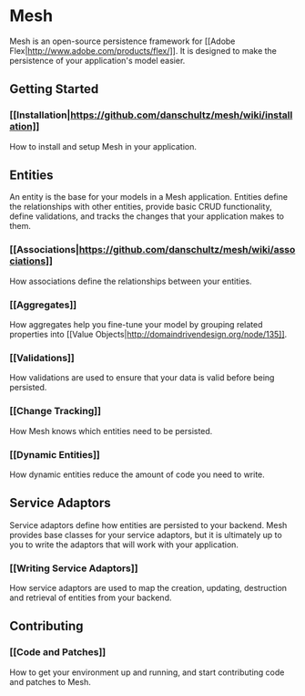 # Mesh
Mesh is an open-source persistence framework for [[Adobe Flex|http://www.adobe.com/products/flex/]]. It is designed to make the persistence of your application's model easier.

## Getting Started

### [[Installation|https://github.com/danschultz/mesh/wiki/installation]]
How to install and setup Mesh in your application.

## Entities
An entity is the base for your models in a Mesh application. Entities define the relationships with other entities, provide basic CRUD functionality, define validations, and tracks the changes that your application makes to them.

### [[Associations|https://github.com/danschultz/mesh/wiki/associations]]
How associations define the relationships between your entities.

### [[Aggregates]]
How aggregates help you fine-tune your model by grouping related properties into 
[[Value Objects|http://domaindrivendesign.org/node/135]].

### [[Validations]]
How validations are used to ensure that your data is valid before being persisted.

### [[Change Tracking]]
How Mesh knows which entities need to be persisted.

### [[Dynamic Entities]]
How dynamic entities reduce the amount of code you need to write.

## Service Adaptors
Service adaptors define how entities are persisted to your backend.  Mesh provides base classes for your service adaptors, but it is ultimately up to you to write the adaptors that will work with your application.

### [[Writing Service Adaptors]]
How service adaptors are used to map the creation, updating, destruction and retrieval of entities from your backend.

## Contributing

### [[Code and Patches]]
How to get your environment up and running, and start contributing code and patches to Mesh.